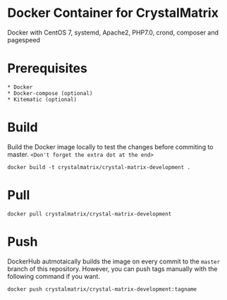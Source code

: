 # Docker Container for CrystalMatrix
Docker with CentOS 7, systemd, Apache2, PHP7.0, crond, composer and pagespeed

# Prerequisites

    * Docker
    * Docker-compose (optional)
    * Kitematic (optional)

# Build 

Build the Docker image locally to test the changes before commiting to master.
```<Don't forget the extra dot at the end>```

```
docker build -t crystalmatrix/crystal-matrix-development .
```

# Pull
```
docker pull crystalmatrix/crystal-matrix-development
```

# Push

DockerHub autmotaically builds the image on every commit to the ```master``` branch of this repository. However, you can push tags manually with the following command if you want.

```
docker push crystalmatrix/crystal-matrix-development:tagname
```